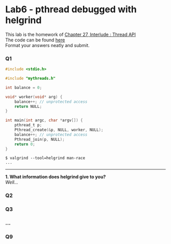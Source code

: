 # Lab6 - pthread debugged with helgrind

This lab is the homework of [Chapter 27, Interlude : Thread API](http://pages.cs.wisc.edu/~remzi/OSTEP/threads-api.pdf)  
The code can be found [here](http://pages.cs.wisc.edu/~remzi/OSTEP/Homework/homework.html)  
Format your answers neatly and submit.


### Q1
```C
#include <stdio.h>

#include "mythreads.h"

int balance = 0;

void* worker(void* arg) {
    balance++; // unprotected access 
    return NULL;
}

int main(int argc, char *argv[]) {
    pthread_t p;
    Pthread_create(&p, NULL, worker, NULL);
    balance++; // unprotected access
    Pthread_join(p, NULL);
    return 0;
}
```

```
$ valgrind --tool=helgrind man-race
...

```
---
__1. What information does helgrind give to you?__  
_Well..._

### Q2

### Q3

### ...

### Q9
